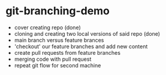 # git-branching-demo

- cover creating repo (done)
- cloning and creating two local versions of said repo (done)
- main branch versus feature brances
- 'checkout' our feature branches and add new content
- create pull requests from feature branches
- merging code with pull request
- repeat git flow for second machine
